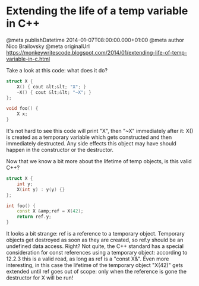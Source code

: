# Extending the life of a temp variable in C++

@meta publishDatetime 2014-01-07T08:00:00.000+01:00
@meta author Nico Brailovsky
@meta originalUrl https://monkeywritescode.blogspot.com/2014/01/extending-life-of-temp-variable-in-c.html

Take a look at this code: what does it do?

```c++
struct X {
    X() { cout &lt;&lt; "X"; }
    ~X() { cout &lt;&lt; "~X"; }
};

void foo() {
    X x;
}
```

It's not hard to see this code will print "X", then "~X" immediately after it: X() is created as a temporary variable which gets constructed and then immediately destructed. Any side effects this object may have should happen in the constructor or the destructor.

Now that we know a bit more about the lifetime of temp objects, is this valid C++?

```c++
struct X {
    int y;
    X(int y) : y(y) {}
};

int foo() {
    const X &amp;ref = X(42);
    return ref.y;
}
```

It looks a bit strange: ref is a reference to a temporary object. Temporary objects get destroyed as soon as they are created, so ref.y should be an undefined data access. Right? Not quite, the C++ standard has a special consideration for const references using a temporary object: according to 12.2.3 this is a valid read, as long as ref is a "const X&". Even more interesting, in this case the lifetime of the temporary object "X(42)" gets extended until ref goes out of scope: only when the reference is gone the destructor for X will be run!

